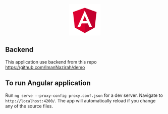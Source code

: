<p align="center"><a href="https://github.com/angular/angular" target="_blank"><img src="https://raw.githubusercontent.com/github/explore/80688e429a7d4ef2fca1e82350fe8e3517d3494d/topics/angular/angular.png" width="100"></a></p>


## Backend

This application use backend from this repo https://github.com/ImanNazirah/demo 


## To run Angular application

Run `ng serve --proxy-config proxy.conf.json` for a dev server. Navigate to `http://localhost:4200/`. The app will automatically reload if you change any of the source files.


